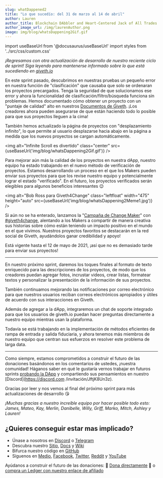 ```yaml
---
slug: whatDappened2
title: "Lo que sucedío: del 31 de marzo al 14 de abril"
author: Lauren
author_title: Blockchain DAbbler and Heart-Centered Jack of All Trades
author_image_url: /img/laurenAuthor.png
image: img/blog/whatsDappening2Gif.gif
---
```

import useBaseUrl from '@docusaurus/useBaseUrl'
import styles from '../src/css/custom.css'

_¡Regresamos con otra actualización de desarrollo de nuestro reciente ciclo de sprint! Siga leyendo para mantenerse informado sobre lo que está sucediendo en_ [_giveth.io_](https://giveth.io/)

En este sprint pasado, descubrimos en nuestras pruebas un pequeño error en nuestra función de "clasificación" que causaba que solo se ordenaran los proyectos precargados. Tenga la seguridad de que solucionamos ese error y ahora la funcionalidad de clasificación/filtro/búsqueda funciona sin problemas. Hemos documentado cómo obtener un proyecto con un "puntaje de calidad" alto en nuestros [Documentos de Giveth](https://docs.giveth.io/guides/qualityscore/). ¡Los creadores ahora pueden asegurarse de que están haciendo todo lo posible para que sus proyectos lleguen a la cima!

También hemos actualizado la página de proyectos con "desplazamiento infinito", lo que permite al usuario desplazarse hacia abajo en la página a medida que los nuevos proyectos se cargan automáticamente.

<img alt="Infinite Scroll es divertido" class="center" src={useBaseUrl('img/blog/whatsDappening2Gif.gif')} />

Para mejorar aún más la calidad de los proyectos en nuestra dApp, nuestro equipo ha estado trabajando en el nuevo método de verificación de proyectos. Estamos desarrollando un proceso en el que los Makers pueden enviar sus proyectos para que los revise nuestro equipo y potencialmente lograr el estado "verificado". En el futuro, los proyectos verificados serán elegibles para algunos beneficios interesantes 😉

<img alt="Bob Ross para Giveth4Change" class="leftfloat" width="475" height="auto" src={useBaseUrl('img/blog/whatsDappening2Meme1.jpg')} />

Si aún no se ha enterado, lanzamos la "[Campaña de Change Maker](https://medium.com/giveth/calling-all-change-makers-7fa964684c2b)" con [#giveth4change](https://twitter.com/hashtag/Giveth4Change?src=hashtag_click), alentando a los Makers a compartir de manera creativa sus historias sobre cómo están teniendo un impacto positivo en el mundo en el que vivimos. Nuestros proyectos favoritos se destacarán en la red social de Giveth, ayudándolos ganar credibilidad y apoyo!

Está vigente hasta el 12 de mayo de 2021, ¡así que no es demasiado tarde para enviar sus proyectos!

---

En nuestro próximo sprint, daremos los toques finales al formato de texto enriquecido para las descripciones de los proyectos, de modo que los creadores puedan agregar fotos, incrustar videos, crear listas, formatear textos y personalizar la presentación de la información de sus proyectos.

También continuamos mejorando las notificaciones por correo electrónico para que nuestros usuarios reciban correos electrónicos apropiados y útiles de acuerdo con sus interacciones en Giveth.

Además de agregar a la dApp, integraremos un chat de soporte integrado para que los usuarios de giveth.io puedan hacer preguntas directamente a nuestro equipo mientras usan la plataforma.

Todavía se está trabajando en la implementación de métodos eficientes de rampa de entrada y salida fiduciaria, y ahora tenemos más miembros de nuestro equipo que centran sus esfuerzos en resolver este problema de larga data.

---

Como siempre, estamos comprometidos a construir el futuro de las donaciones basándonos en los comentarios de ustedes, ¡nuestra comunidad! Háganos saber en qué le gustaría vernos trabajar en futuros sprints [probando la DApp](http://giveth.io/) y compartiendo sus pensamientos en nuestro [Discord](https://discord.com /invitación/JftjK8Un3z).

Gracias por leer y nos vemos al final del próximo sprint para más actualizaciones de desarrollo 😘

_¡Muchas gracias a nuestro increíble equipo por hacer posible todo esto: James, Mateo, Kay, Merlin, Danibelle, Willy, Griff, Marko, Mitch, Ashley y Lauren!_

## ¿Quieres conseguir estar mas implicado?

* Únase a nosotros en [Discord](https://discord.gg/JftjK8Un3z) o [Telegram](http://t.me/givethio)
* Descubra nuestro [Sitio](http://giveth.io/), [Docs](https://docs.giveth.io/) y [Wiki](https://wiki.giveth.io/)
* Bifurca nuestro código en [GitHub](https://github.com/Giveth/)
* Síguenos en [Medio](http://medium.com/giveth/), [Facebook](https://www.facebook.com/givethio), [Twitter](http://twitter.com/givethio ), [Reddit](https://www.reddit.com/r/giveth/) y [YouTube](https://www.youtube.com/channel/UClfutpRoY0WTVnq0oB0E0wQ)

Ayúdanos a construir el futuro de las donaciones: 🦄 [Dona directamente](http://donate.giveth.io/) 🦄 o [compra un Ledger con nuestro enlace de afiliado](https://www.ledgerwallet.com/products/ledger-nano-s?utm_source=&utm_medium=afiliado&utm_campaign=d663)
